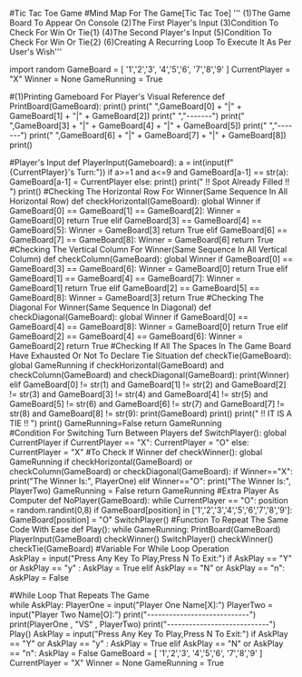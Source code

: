 #Tic Tac Toe Game
#Mind Map For The Game[Tic Tac Toe]
''' (1)The Game Board To Appear On Console
(2)The First Player's Input
(3)Condition To Check For Win Or Tie{1}
(4)The Second Player's Input
(5)Condition To Check For Win Or Tie{2}
(6)Creating A Recurring Loop To Execute It As Per User's Wish'''

import random
GameBoard = [ '1','2','3',
              '4','5','6',
              '7','8','9'  ]
CurrentPlayer = "X"
Winner = None
GameRunning = True

#(1)Printing Gameboard For Player's Visual Reference
def PrintBoard(GameBoard):
    print()
    print("         ",GameBoard[0] + "|" + GameBoard[1] + "|" + GameBoard[2])
    print("        ","-------")
    print("         ",GameBoard[3] + "|" + GameBoard[4] + "|" + GameBoard[5])
    print("        ","-------")
    print("         ",GameBoard[6] + "|" + GameBoard[7] + "|" + GameBoard[8])
    print()

#Player's Input
def PlayerInput(Gameboard):
    a = int(input(f"{CurrentPlayer}'s Turn:"))
    if a>=1 and a<=9 and GameBoard[a-1] == str(a):
        GameBoard[a-1] = CurrentPlayer
    else:
        print()
        print(" !! Spot Already Filled !! ")
        print()
#Checking The Horizontal Row For Winner(Same Sequence In All Horizontal Row)
def checkHorizontal(GameBoard):
    global Winner
    if GameBoard[0] == GameBoard[1] == GameBoard[2]:
        Winner = GameBoard[0]
        return True
    elif GameBoard[3] == GameBoard[4] == GameBoard[5]:
        Winner = GameBoard[3]
        return True
    elif GameBoard[6] == GameBoard[7] == GameBoard[8]:
        Winner = GameBoard[6]
        return True
#Checking The Vertical Column For Winner(Same Sequence In All Vertical Column)
def checkColumn(GameBoard):
    global Winner
    if GameBoard[0] == GameBoard[3] == GameBoard[6]:
        Winner = GameBoard[0]
        return True
    elif GameBoard[1] == GameBoard[4] == GameBoard[7]:
        Winner = GameBoard[1]
        return True
    elif GameBoard[2] == GameBoard[5] == GameBoard[8]:
        Winner = GameBoard[3]
        return True
#Checking The Diagonal For Winner(Same Sequence In Diagonal)
def checkDiagonal(GameBoard):
    global Winner
    if GameBoard[0] == GameBoard[4] == GameBoard[8]:
        Winner = GameBoard[0]
        return True
    elif GameBoard[2] == GameBoard[4] == GameBoard[6]:
        Winner = GameBoard[2]
        return True
#Checking If All The Spaces In The Game Board Have Exhausted Or Not To Declare Tie Situation
def checkTie(GameBoard): 
    global GameRunning
    if checkHorizontal(GameBoard) and checkColumn(GameBoard) and checkDiagonal(GameBoard):
        print(Winner)
    elif GameBoard[0] != str(1) and GameBoard[1] != str(2) and GameBoard[2] != str(3) and GameBoard[3] != str(4) and GameBoard[4] != str(5) and GameBoard[5] != str(6) and GameBoard[6] != str(7) and GameBoard[7] != str(8) and GameBoard[8] != str(9):
        print(GameBoard)
        print()
        print(" !! IT IS A TIE !! ")
        print()
        GameRunning=False
        return GameRunning   
#Condition For Switching Turn Between Players 
def SwitchPlayer():
    global CurrentPlayer
    if CurrentPlayer == "X":
        CurrentPlayer = "O"
    else:
        CurrentPlayer = "X"
#To Check If Winner
def checkWinner():
    global GameRunning
    if checkHorizontal(GameBoard) or checkColumn(GameBoard) or checkDiagonal(GameBoard):
        if Winner=="X":
            print("The Winner Is:", PlayerOne)
        elif Winner=="O":
            print("The Winner Is:", PlayerTwo)
        GameRunning = False
        return GameRunning
#Extra Player As Computer
def NoPlayer(GameBoard):
    while CurrentPlayer == "O":
        position = random.randint(0,8)
        if GameBoard[position] in ['1','2','3','4','5','6','7','8','9']:
            GameBoard[position] = "O"
            SwitchPlayer()
#Function To Repeat The Same Code With Ease
def Play():
    while GameRunning:
        PrintBoard(GameBoard)
        PlayerInput(GameBoard)
        checkWinner()
        SwitchPlayer()
        checkWinner()
        checkTie(GameBoard)
#Variable For While Loop Operation   
AskPlay = input("Press Any Key To Play,Press N To Exit:")
if AskPlay == "Y" or AskPlay == "y" :
    AskPlay = True
elif AskPlay == "N" or AskPlay == "n":
    AskPlay = False

#While Loop That Repeats The Game  
while AskPlay:
    PlayerOne = input("Player One Name[X]:")
    PlayerTwo = input("Player Two Name[O]:")
    print("----------------------------")
    print(PlayerOne , "VS" , PlayerTwo)
    print("----------------------------")
    Play()
    AskPlay = input("Press Any Key To Play,Press N To Exit:")
    if AskPlay == "Y" or AskPlay == "y" :
        AskPlay = True
    elif AskPlay == "N" or AskPlay == "n":
        AskPlay = False
    GameBoard = [ '1','2','3',
              '4','5','6',
              '7','8','9'  ]
    CurrentPlayer = "X"
    Winner = None
    GameRunning = True
